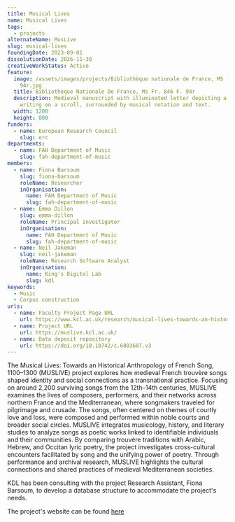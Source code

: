 ```yaml
---
title: Musical Lives
name: Musical Lives
tags:
  - projects
alternateName: MusLive
slug: musical-lives
foundingDate: 2023-09-01
dissolutionDate: 2026-11-30
creativeWorkStatus: Active
feature:
  image: /assets/images/projects/Bibliothèque nationale de France, MS fr. 846 f.
    94r.jpg
  title: Bibliothèque Nationale De France, Ms Fr. 846 F. 94r
  description: Medieval manuscript with illuminated letter depicting a scribe
    writing on a scroll, surrounded by musical notation and text.
  width: 1200
  height: 800
funders:
  - name: European Research Council
    slug: erc
departments:
  - name: FAH Department of Music
    slug: fah-department-of-music
members:
  - name: Fiona Barsoum
    slug: fiona-barsoum
    roleName: Researcher
    inOrganisation:
      name: FAH Department of Music
      slug: fah-department-of-music
  - name: Emma Dillon
    slug: emma-dillon
    roleName: Principal investigator
    inOrganisation:
      name: FAH Department of Music
      slug: fah-department-of-music
  - name: Neil Jakeman
    slug: neil-jakeman
    roleName: Research Software Analyst
    inOrganisation:
      name: King's Digital Lab
      slug: kdl
keywords:
  - Music
  - Corpus construction
urls:
  - name: Faculty Project Page URL
    url: https://www.kcl.ac.uk/research/musical-lives-towards-an-historical-anthropology-of-french-song-1100-1300-muslive
  - name: Project URL
    url: https://muslive.kcl.ac.uk/
  - name: Data deposit repository
    url: https://doi.org/10.18742/c.6803607.v3
---
```


The Musical Lives: Towards an Historical Anthropology of French Song, 1100–1300 (MUSLIVE) project explores how medieval French trouvère songs shaped identity and social connections as a transnational practice. Focusing on around 2,200 surviving songs from the 12th–14th centuries, MUSLIVE examines the lives of composers, performers, and their networks across northern France and the Mediterranean, where songmakers traveled for pilgrimage and crusade. The songs, often centered on themes of courtly love and loss, were composed and performed within noble courts and broader social circles. MUSLIVE integrates musicology, history, and literary studies to analyze songs as poetic works linked to identifiable individuals and their communities. By comparing trouvère traditions with Arabic, Hebrew, and Occitan lyric poetry, the project investigates cross-cultural encounters facilitated by song and the unifying power of poetry. Through performance and archival research, MUSLIVE highlights the cultural connections and shared practices of medieval Mediterranean societies.

KDL has been consulting with the project Research Assistant, Fiona Barsoum, to develop a database structure to accommodate the project's needs.

The project's website can be found [here](https://muslive.kcl.ac.uk/)
